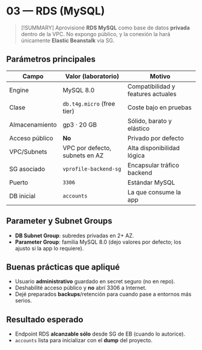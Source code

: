 <!-- 03-rds.md -->
# 03 — RDS (MySQL)

> [!SUMMARY]
> Aprovisioné **RDS MySQL** como base de datos **privada** dentro de la VPC. No expongo público, y la conexión la hará únicamente **Elastic Beanstalk** vía SG.

## Parámetros principales
| Campo            | Valor (laboratorio)             | Motivo |
|------------------|---------------------------------|--------|
| Engine           | MySQL 8.0                       | Compatibilidad y features actuales |
| Clase            | `db.t4g.micro` (free tier)      | Coste bajo en pruebas |
| Almacenamiento   | gp3 · 20 GB                     | Sólido, barato y elástico |
| Acceso público   | **No**                          | Privado por defecto |
| VPC/Subnets      | VPC por defecto, subnets en AZ  | Alta disponibilidad lógica |
| SG asociado      | `vprofile-backend-sg`           | Encapsular tráfico backend |
| Puerto           | `3306`                          | Estándar MySQL |
| DB inicial       | `accounts`                      | La que consume la app |

## Parameter y Subnet Groups
- **DB Subnet Group**: subredes privadas en 2+ AZ.
- **Parameter Group**: familia MySQL 8.0 (dejo valores por defecto; los ajusto si la app lo requiere).

## Buenas prácticas que apliqué
- Usuario **administrativo** guardado en secret seguro (no en repo).
- Deshabilité acceso público y **no** abrí 3306 a Internet.
- Dejé preparados **backups**/retención para cuando pase a entornos más serios.

## Resultado esperado
- Endpoint RDS **alcanzable sólo** desde SG de EB (cuando lo autorice).
- `accounts` lista para inicializar con el **dump** del proyecto.
